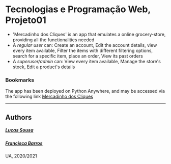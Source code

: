 # Tecnologias e Programação Web, Projeto01
- 'Mercadinho dos Cliques' is an app that emulates a online grocery-store, providing all the functionalities needed
- A *regular user* can: Create an account, Edit the account details, view every item available, Filter the items with different filtering options, search for a specific item, place an order, View its past orders
- A *superuser/admin* can: View every item available, Manage the store's stock, Edit a product's details


### Bookmarks
The app has been deployed on Python Anywhere, and may be accessed via the following link [Mercadinho dos Cliques](http://itskikat.pythonanywhere.com)



----------
## Authors
##### [Lucas Sousa](https://github.com/l-sousa/)
##### [Francisca Barros](https://github.com/itskikat/)

UA, 2020/2021
